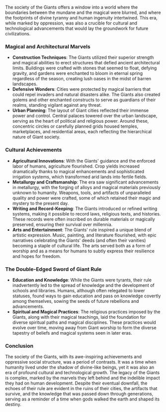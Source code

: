 The society of the Giants offers a window into a world where the boundaries between the mundane and the magical were blurred, and where the footprints of divine tyranny and human ingenuity intertwined. This era, while marked by oppression, was also a crucible for cultural and technological advancements that would lay the groundwork for future civilizations.

### Magical and Architectural Marvels

- **Construction Techniques**: The Giants utilized their superior strength and magical abilities to erect structures that defied ancient architectural limits. Buildings were crafted with stones that seemed to float, defying gravity, and gardens were enchanted to bloom in eternal spring regardless of the season, creating lush oases in the midst of barren landscapes.
- **Defensive Wonders**: Cities were protected by magical barriers that could repel invaders and natural disasters alike. The Giants also created golems and other enchanted constructs to serve as guardians of their realms, standing vigilant against any threat.
- **Urban Planning**: The layout of Giant cities reflected their immense power and control. Central palaces towered over the urban landscape, serving as the heart of political and religious power. Around these, concentric circles or carefully planned grids housed temples, marketplaces, and residential areas, each reflecting the hierarchical nature of Giant society.

### Cultural Achievements

- **Agricultural Innovations**: With the Giants' guidance and the enforced labor of humans, agriculture flourished. Crop yields increased dramatically thanks to magical enhancements and sophisticated irrigation systems, which transformed arid lands into fertile fields.
- **Metallurgy and Craftsmanship**: The era saw significant advancements in metallurgy, with the forging of alloys and magical materials previously unknown to humanity. Weapons, tools, and artifacts of unparalleled quality and power were crafted, some of which retained their magic and mystery to the present day.
- **Writing and Record-Keeping**: The Giants introduced or refined writing systems, making it possible to record laws, religious texts, and histories. These records were often inscribed on durable materials or magically preserved, ensuring their survival over millennia.
- **Arts and Entertainment**: The Giants' rule inspired a unique blend of artistic expression. Music, painting, and literature flourished, with epic narratives celebrating the Giants' deeds (and often their vanities) becoming a staple of cultural life. The arts served both as a form of worship and as a means for humans to subtly express their resilience and hopes for freedom.

### The Double-Edged Sword of Giant Rule

- **Education and Knowledge**: While the Giants were tyrants, their rule inadvertently led to the spread of knowledge and the development of schools and libraries. Humans, although often relegated to lower statuses, found ways to gain education and pass on knowledge covertly among themselves, sowing the seeds of future rebellions and advancements.
- **Spiritual and Magical Practices**: The religious practices imposed by the Giants, along with their magical teachings, laid the foundation for diverse spiritual paths and magical disciplines. These practices would evolve over time, moving away from Giant worship to form the diverse tapestry of beliefs and magical systems seen in later eras.

### Conclusion

The society of the Giants, with its awe-inspiring achievements and oppressive social structure, was a period of contrasts. It was a time when humanity lived under the shadow of divine-like beings, yet it was also an era of profound cultural and technological growth. The legacy of the Giants is complex, marked by the marvels they left behind and the indelible impact they had on human development. Despite their eventual downfall, the echoes of their rule are evident in the ruins of their cities, the artifacts that survive, and the knowledge that was passed down through generations, serving as a reminder of a time when gods walked the earth and shaped its destiny.